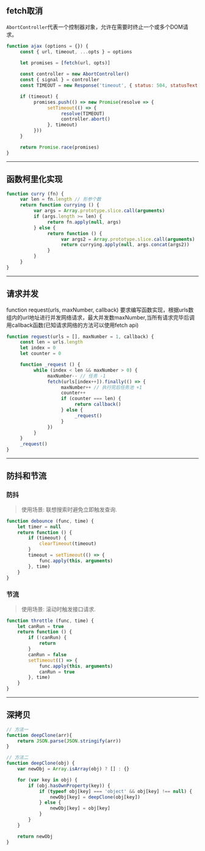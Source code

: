 <a id="fetch取消"></a>

## fetch取消

`AbortController`代表一个控制器对象，允许在需要时终止一个或多个DOM请求。

```js
function ajax (options = {}) {
     const { url, timeout, ...opts } = options
     
     let promises = [fetch(url, opts)]

     const controller = new AbortController()
     const { signal } = controller
     const TIMEOUT = new Response('timeout', { status: 504, statusText: 'timeout' })

     if (timeout) {
          promises.push(() => new Promise(resolve => {
               setTimeout(() => {
                    resolve(TIMEOUT)
                    controller.abort()
               }, timeout)
          }))
     }

     return Promise.race(promises)
}
```

---

<a id="函数柯里化实现"></a>

## 函数柯里化实现

```js
function curry (fn) {
     var len = fn.length // 形参个数
     return function currying () {
          var args = Array.prototype.slice.call(arguments)
          if (args.length >= len) {
               return fn.apply(null, args)
          } else {
               return function () {
                    var args2 = Array.prototype.slice.call(arguments)
                    return currying.apply(null, args.concat(args2))
               }
          }
     }
}
```

---

<a id="请求并发"></a>

## 请求并发

function request(urls, maxNumber, callback) 要求编写函数实现，根据urls数组内的url地址进行并发网络请求，最大并发数maxNumber,当所有请求完毕后调用callback函数(已知请求网络的方法可以使用fetch api)

```js
function request(urls = [], maxNumber = 1, callback) {
     const len = urls.length
     let index = 0
     let counter = 0

     function _request () {
          while (index < len && maxNumber > 0) {
               maxNumber-- // 任务 -1
               fetch(urls[index++]).finally(() => {
                    maxNumber++ // 执行完后任务池 +1
                    counter++
                    if (counter === len) {
                         return callback()
                    } else {
                         _request()
                    }
               })
          }
     }
     _request()
}
```

---

<a id="防抖和节流"></a>

## 防抖和节流

### 防抖

> 使用场景: 联想搜索时避免立即触发查询.

```js
function debounce (func, time) {
    let timer = null
    return function () {
        if (timeout) {
            clearTimeout(timeout)
        }
        timeout = setTimeout(() => {
            func.apply(this, arguments)
        }, time)
    }
}
```

### 节流

> 使用场景: 滚动时触发接口请求.

```js
function throttle (func, time) {
    let canRun = true
    return function () {
        if (!canRun) {
            return
        }
        canRun = false
        setTimeout(() => {
            func.apply(this, arguments)
            canRun = true
        }, time)
    }
}
```

---

<a id="深拷贝"></a>

## 深拷贝

```js
// 方法一
function deepClone(arr){
    return JSON.parse(JSON.stringify(arr))
}

// 方法二
function deepClone(obj) {
    var newObj = Array.isArray(obj) ? [] : {}

    for (var key in obj) {
        if (obj.hasOwnProperty(key)) {
            if (typeof obj[key] === 'object' && obj[key] !== null) {
                newObj[key] = deepClone(obj[key])
            } else {
                newObj[key] = obj[key]
            }
        }
    }

    return newObj
}
```